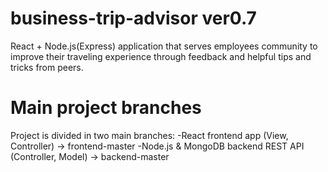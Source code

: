 # business-trip-advisor ver0.7
React + Node.js(Express) application that serves employees community to improve their traveling experience
through feedback and helpful tips and tricks from peers.

# Main project branches
Project is divided in two main branches:
 -React frontend app (View, Controller) -> frontend-master
 -Node.js & MongoDB backend REST API (Controller, Model) -> backend-master
